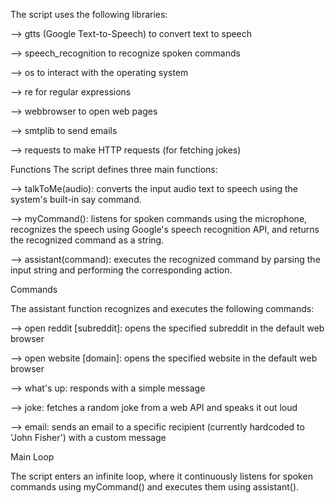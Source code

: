 The script uses the following libraries:

--> gtts (Google Text-to-Speech) to convert text to speech

--> speech_recognition to recognize spoken commands

--> os to interact with the operating system

--> re for regular expressions

--> webbrowser to open web pages

--> smtplib to send emails

--> requests to make HTTP requests (for fetching jokes)


Functions
The script defines three main functions:

--> talkToMe(audio): converts the input audio text to speech using the system's built-in say command.

--> myCommand(): listens for spoken commands using the microphone, recognizes the speech using Google's speech recognition API, and returns the recognized command 
as a string.

--> assistant(command): executes the recognized command by parsing the input string and performing the corresponding action.

Commands

The assistant function recognizes and executes the following commands:

--> open reddit [subreddit]: opens the specified subreddit in the default web browser

--> open website [domain]: opens the specified website in the default web browser

--> what's up: responds with a simple message

--> joke: fetches a random joke from a web API and speaks it out loud

--> email: sends an email to a specific recipient (currently hardcoded to 'John Fisher') with a custom message


Main Loop

The script enters an infinite loop, where it continuously listens for spoken commands using myCommand() and executes them using assistant().
